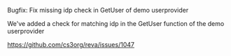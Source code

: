 Bugfix: Fix missing idp check in GetUser of demo userprovider

We've added a check for matching idp in the GetUser function of the demo userprovider

https://github.com/cs3org/reva/issues/1047
